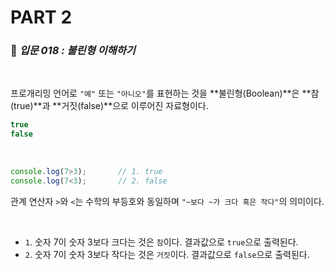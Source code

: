# PART 2

###  :pencil: ***입문 018 :  불린형 이해하기***

<br>

프로개리밍 언어로 `"예"` 또는 `"아니오"`를 표현하는 것을 **불린형(Boolean)**은 **참(true)**과 **거짓(false)**으로 이루어진 자료형이다.

```javascript
true
false
```

<br>

```javascript
console.log(7>3);		// 1. true
console.log(7<3);		// 2. false
```

관계 연산자 `>`와 `<`는 수학의 부등호와 동일하며 `"~보다 ~가 크다 혹은 작다"`의 의미이다.

<br>

- `1`. 숫자 7이 숫자 3보다 크다는 것은 `참`이다. 결과값으로 `true`으로 출력된다.
- `2`. 숫자 7이 숫자 3보다 작다는 것은 `거짓`이다. 결과값으로 `false`으로 출력된다.



